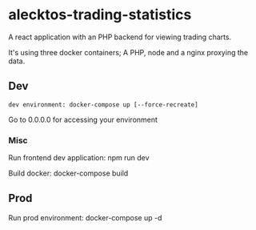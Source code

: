 # alecktos-trading-statistics

A react application with an PHP backend for viewing trading charts. 

It's using three docker containers; A PHP, node and a nginx proxying the data. 
 
## Dev
	dev environment: docker-compose up [--force-recreate]
Go to 0.0.0.0 for accessing your environment
### Misc
Run frontend dev application: npm run dev

Build docker: docker-compose build
 
## Prod
Run prod environment: docker-compose up -d
 
